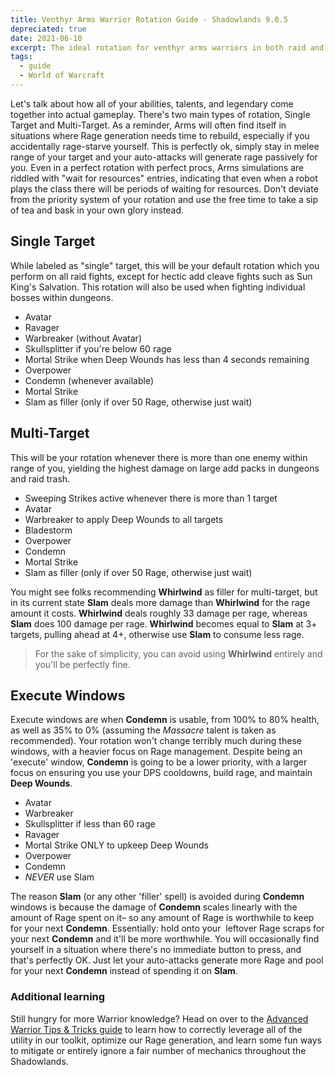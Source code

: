 ```yaml
---
title: Venthyr Arms Warrior Rotation Guide - Shadowlands 9.0.5
depreciated: true
date: 2021-06-10
excerpt: The ideal rotation for venthyr arms warriors in both raid and dungeon environments.
tags:
  - guide
  - World of Warcraft
---
```


Let's talk about how all of your abilities, talents, and legendary come together into actual gameplay. There's two main types of rotation, Single Target and Multi-Target. As a reminder, Arms will often find itself in situations where Rage generation needs time to rebuild, especially if you accidentally rage-starve yourself. This is perfectly ok, simply stay in melee range of your target and your auto-attacks will generate rage passively for you. Even in a perfect rotation with perfect procs, Arms simulations are riddled with "wait for resources" entries, indicating that even when a robot plays the class there will be periods of waiting for resources. Don't deviate from the priority system of your rotation and use the free time to take a sip of tea and bask in your own glory instead.

## Single Target

While labeled as "single" target, this will be your default rotation which you perform on all raid fights, except for hectic add cleave fights such as Sun King's Salvation. This rotation will also be used when fighting individual bosses within dungeons.
- Avatar
- Ravager
- Warbreaker (without Avatar)
- Skullsplitter if you're below 60 rage
- Mortal Strike when Deep Wounds has less than 4 seconds remaining
- Overpower
- Condemn (whenever available)
- Mortal Strike
- Slam as filler (only if over 50 Rage, otherwise just wait)


## Multi-Target
This will be your rotation whenever there is more than one enemy within range of you, yielding the highest damage on large add packs in dungeons and raid trash.
- Sweeping Strikes active whenever there is more than 1 target
- Avatar
- Warbreaker to apply Deep Wounds to all targets
- Bladestorm
- Overpower
- Condemn
- Mortal Strike
- Slam as filler (only if over 50 Rage, otherwise just wait)


You might see folks recommending **Whirlwind** as filler for multi-target, but in its current state **Slam** deals more damage than **Whirlwind** for the rage amount it costs. **Whirlwind** deals roughly 33 damage per rage, whereas **Slam** does 100 damage per rage. **Whirlwind** becomes equal to **Slam** at 3+ targets, pulling ahead at 4+, otherwise use **Slam** to consume less rage.

> For the sake of simplicity, you can avoid using **Whirlwind** entirely and you'll be perfectly fine.

## Execute Windows
Execute windows are when **Condemn** is usable, from 100% to 80% health, as well as 35% to 0% (assuming the *Massacre* talent is taken as recommended). Your rotation won't change terribly much during these windows, with a heavier focus on Rage management. Despite being an 'execute' window, **Condemn** is going to be a lower priority, with a larger focus on ensuring you use your DPS cooldowns, build rage, and maintain **Deep Wounds**.
- Avatar
- Warbreaker
- Skullsplitter if less than 60 rage
- Ravager
- Mortal Strike ONLY to upkeep Deep Wounds
- Overpower
- Condemn
- *NEVER* use Slam

The reason **Slam** (or any other 'filler' spell) is avoided during **Condemn** windows is because the damage of **Condemn** scales linearly with the amount of Rage spent on it– so any amount of Rage is worthwhile to keep for your next **Condemn**. Essentially: hold onto your  leftover Rage scraps for your next **Condemn** and it'll be more worthwhile. You will occasionally find yourself in a situation where there's no immediate button to press, and that's perfectly OK. Just let your auto-attacks generate more Rage and pool for your next **Condemn** instead of spending it on **Slam**.

### Additional learning
Still hungry for more Warrior knowledge? Head on over to the [Advanced Warrior Tips &amp; Tricks guide](https://hrothmar.com/guides/advanced-arms-warrior-tips-tricks/) to learn how to correctly leverage all of the utility in our toolkit, optimize our Rage generation, and learn some fun ways to mitigate or entirely ignore a fair number of mechanics throughout the Shadowlands.